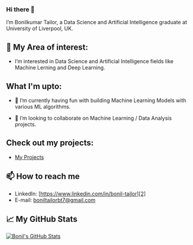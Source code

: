 ### Hi there 👋

I’m Bonilkumar Tailor, a Data Science and Artificial Intelligence graduate at University of Liverpool, UK.

## 👀 My Area of interest:
- I’m interested in Data Science and Artificial Intelligence fields like Machine Lerning and Deep Learning.


## What I'm upto:

- 🌱 I’m currently having fun with building Machine Learning Models with various ML algorithms.

- 💞️ I’m looking to collaborate on Machine Learning / Data Analysis projects.

## Check out my projects:
- [My Projects](https://github.com/BonilTailor?tab=repositories)

## 📫 How to reach me 

- LinkedIn: [https://www.linkedin.com/in/bonil-tailor][2]
- E-mail: [boniltailorbt7@gmail.com][3]

## &#x1f4c8; My GitHub Stats

<a href="https://github.com/BonilTailor">
  <img align="center" src="https://github-readme-stats.vercel.app/api?username=BonilTailor&show_icons=true&line_height=27&count_private=true&title_color=ffffff&text_color=c9cacc&icon_color=2bbc8a&bg_color=1d1f21" alt="Bonil's GitHub Stats" />
</a>


[2]: https://www.linkedin.com/in/bonil-tailor/
[3]: boniltailorbt7@gmail.com

